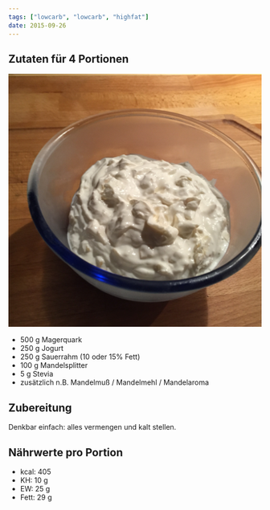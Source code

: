 ```yaml
---
tags: ["lowcarb", "lowcarb", "highfat"]
date: 2015-09-26
---
```


## Zutaten für 4 Portionen
![](../uploads/magerquark-mit-mandeln.jpg)

- 500 g     Magerquark
- 250 g     Jogurt
- 250 g     Sauerrahm (10 oder 15% Fett)
- 100 g     Mandelsplitter
- 5 g       Stevia
- zusätzlich n.B. Mandelmuß / Mandelmehl / Mandelaroma

## Zubereitung
Denkbar einfach: alles vermengen und kalt stellen.

## Nährwerte pro Portion
- kcal:   405
- KH:      10 g
- EW:      25 g
- Fett:    29 g
